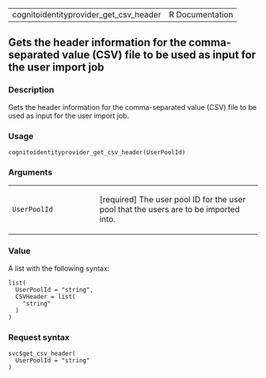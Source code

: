 <table style="width: 100%;">
<tbody>
<tr class="odd">
<td>cognitoidentityprovider_get_csv_header</td>
<td style="text-align: right;">R Documentation</td>
</tr>
</tbody>
</table>

## Gets the header information for the comma-separated value (CSV) file to be used as input for the user import job

### Description

Gets the header information for the comma-separated value (CSV) file to
be used as input for the user import job.

### Usage

    cognitoidentityprovider_get_csv_header(UserPoolId)

### Arguments

<table>
<colgroup>
<col style="width: 35%" />
<col style="width: 65%" />
</colgroup>
<tbody>
<tr class="odd">
<td><code
id="cognitoidentityprovider_get_csv_header_:_UserPoolId">UserPoolId</code></td>
<td><p>[required] The user pool ID for the user pool that the users are
to be imported into.</p></td>
</tr>
</tbody>
</table>

### Value

A list with the following syntax:

    list(
      UserPoolId = "string",
      CSVHeader = list(
        "string"
      )
    )

### Request syntax

    svc$get_csv_header(
      UserPoolId = "string"
    )
